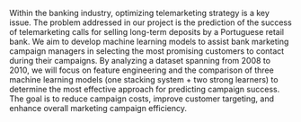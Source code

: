 Within the banking industry, optimizing telemarketing strategy is a key issue. The problem addressed in our project is the prediction of the success of telemarketing calls for selling long-term deposits by a Portuguese retail bank. We aim to develop machine learning models to assist bank marketing campaign managers in selecting the most promising customers to contact during their campaigns. By analyzing a dataset spanning from 2008 to 2010, we will focus on feature engineering and the comparison of three machine learning models (one stacking system + two strong learners) to determine the most effective approach for predicting campaign success. The goal is to reduce campaign costs, improve customer targeting, and enhance overall marketing campaign efficiency.
